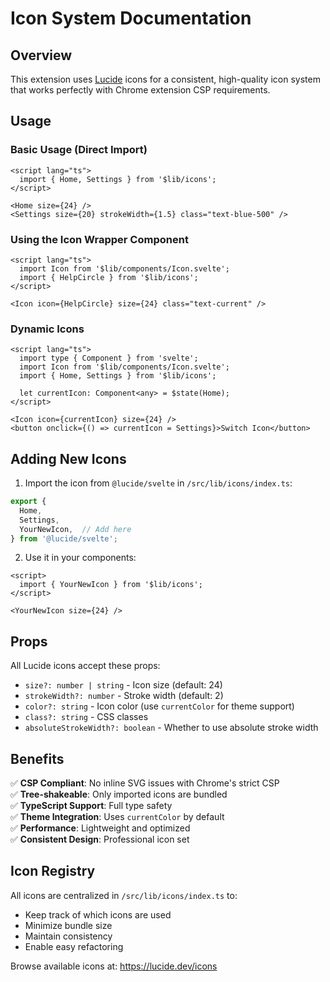 # Icon System Documentation

## Overview

This extension uses [Lucide](https://lucide.dev/) icons for a consistent, high-quality icon system that works perfectly with Chrome extension CSP requirements.

## Usage

### Basic Usage (Direct Import)

```svelte
<script lang="ts">
  import { Home, Settings } from '$lib/icons';
</script>

<Home size={24} />
<Settings size={20} strokeWidth={1.5} class="text-blue-500" />
```

### Using the Icon Wrapper Component

```svelte
<script lang="ts">
  import Icon from '$lib/components/Icon.svelte';
  import { HelpCircle } from '$lib/icons';
</script>

<Icon icon={HelpCircle} size={24} class="text-current" />
```

### Dynamic Icons

```svelte
<script lang="ts">
  import type { Component } from 'svelte';
  import Icon from '$lib/components/Icon.svelte';
  import { Home, Settings } from '$lib/icons';
  
  let currentIcon: Component<any> = $state(Home);
</script>

<Icon icon={currentIcon} size={24} />
<button onclick={() => currentIcon = Settings}>Switch Icon</button>
```

## Adding New Icons

1. Import the icon from `@lucide/svelte` in `/src/lib/icons/index.ts`:

```typescript
export { 
  Home,
  Settings,
  YourNewIcon,  // Add here
} from '@lucide/svelte';
```

2. Use it in your components:

```svelte
<script>
  import { YourNewIcon } from '$lib/icons';
</script>

<YourNewIcon size={24} />
```

## Props

All Lucide icons accept these props:

- `size?: number | string` - Icon size (default: 24)
- `strokeWidth?: number` - Stroke width (default: 2)
- `color?: string` - Icon color (use `currentColor` for theme support)
- `class?: string` - CSS classes
- `absoluteStrokeWidth?: boolean` - Whether to use absolute stroke width

## Benefits

✅ **CSP Compliant**: No inline SVG issues with Chrome's strict CSP  
✅ **Tree-shakeable**: Only imported icons are bundled  
✅ **TypeScript Support**: Full type safety  
✅ **Theme Integration**: Uses `currentColor` by default  
✅ **Performance**: Lightweight and optimized  
✅ **Consistent Design**: Professional icon set

## Icon Registry

All icons are centralized in `/src/lib/icons/index.ts` to:
- Keep track of which icons are used
- Minimize bundle size
- Maintain consistency
- Enable easy refactoring

Browse available icons at: https://lucide.dev/icons
